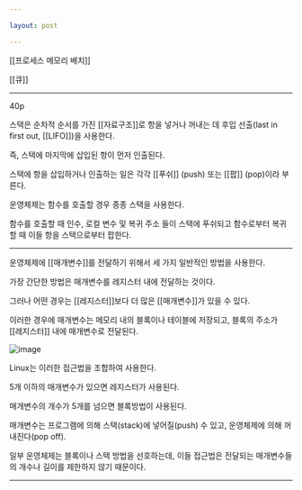```yaml
---

layout: post

---
```


[[프로세스 메모리 배치]]

[[큐]]

***

40p

스택은 순차적 순서를 가진 [[자료구조]]로 항을 넣거나 꺼내는 데 후입 선출(last in first out, [[LIFO]])을 사용한다.

즉, 스택에 마지막에 삽입된 항이 먼저 인출된다.

스택에 항을 삽입하거나 인출하는 일은 각각 [[푸쉬]] (push) 또는 [[팝]] (pop)이라 부른다.

운영체제는 함수를 호출할 경우 종종 스택을 사용한다.

함수를 호출할 때 인수, 로컬 변수 및 복귀 주소 들이 스택에 푸쉬되고 함수로부터 복귀할 때 이들 항을 스택으로부터 팝한다.

***

운영체제에 [[매개변수]]를 전달하기 위해서 세 가지 일반적인 방법을 사용한다.

가장 간단한 방법은 매개변수를 레지스터 내에 전달하는 것이다.

그러나 어떤 경우는 [[레지스터]]보다 더 많은 [[매개변수]]가 있을 수 있다.

이러한 경우에 매개변수는 메모리 내의 블록이나 테이블에 저장되고, 블록의 주소가 [[레지스터]] 내에 매개변수로 전달된다.

![image](https://user-images.githubusercontent.com/116250393/211200628-a3373f30-c996-4718-96a0-c13a2182fbe7.png)

Linux는 이러한 접근법을 조합하여 사용한다.

5개 이하의 매개변수가 있으면 레지스터가 사용된다.

매개변수의 개수가 5개를 넘으면 블록방법이 사용된다. 

매개변수는 프로그램에 의해 스택(stack)에 넣어질(push) 수 있고, 운영체제에 의해 꺼내진다(pop off).

일부 운영체제는 블록이나 스택 방법을 선호하는데, 이들 접근법은 전달되는 매개변수들의 개수나 길이를 제한하지 않기 때문이다.

***
